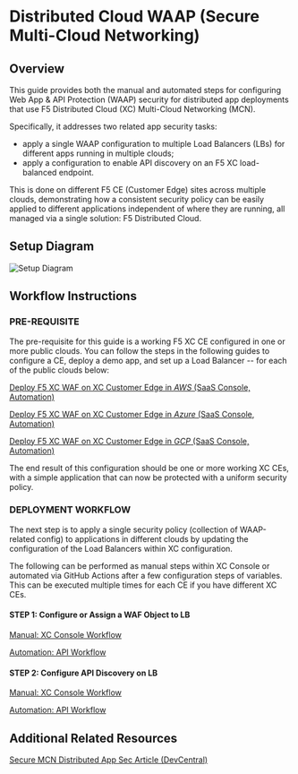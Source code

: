 # Distributed Cloud WAAP (Secure Multi-Cloud Networking)

## Overview

This guide provides both the manual and automated steps for configuring Web App & API Protection (WAAP) security for distributed app deployments that use F5 Distributed Cloud (XC) Multi-Cloud Networking (MCN). 

Specifically, it addresses two related app security tasks:

* apply a single WAAP configuration to multiple Load Balancers (LBs) for different apps running in multiple clouds;
* apply a configuration to enable API discovery on an F5 XC load-balanced endpoint.

This is done on different F5 CE (Customer Edge) sites across multiple clouds, demonstrating how a consistent security policy can be easily applied to different applications independent of where they are running, all managed via a single solution: F5 Distributed Cloud.

## Setup Diagram

![Setup Diagram](./assets/smcn-P1-architecture.png)

## Workflow Instructions

### PRE-REQUISITE

The pre-requisite for this guide is a working F5 XC CE configured in one or more public clouds. You can follow the steps in the following guides to configure a CE, deploy a demo app, and set up a Load Balancer -- for each of the public clouds below:

[Deploy F5 XC WAF on XC Customer Edge in *AWS* (SaaS Console, Automation)](https://github.com/f5devcentral/f5-xc-waap-terraform-examples/blob/main/workflow-guides/waf/f5-xc-waf-on-ce/aws/README.rst)

[Deploy F5 XC WAF on XC Customer Edge in *Azure* (SaaS Console, Automation)](https://github.com/f5devcentral/f5-xc-waap-terraform-examples/blob/main/workflow-guides/waf/f5-xc-waf-on-ce/azure/README.rst)

[Deploy F5 XC WAF on XC Customer Edge in *GCP* (SaaS Console, Automation)](https://github.com/f5devcentral/f5-xc-waap-terraform-examples/blob/main/workflow-guides/waf/f5-xc-waf-on-ce/gcp/README.rst)

The end result of this configuration should be one or more working XC CEs, with a simple application that can now be protected with a uniform security policy.

### DEPLOYMENT WORKFLOW

The next step is to apply a single security policy (collection of WAAP-related config) to applications in different clouds by updating the configuration of the Load Balancers within XC configuration.

The following can be performed as manual steps within XC Console or automated via GitHub Actions after a few configuration steps of variables. This can be executed multiple times for each CE if you have different XC CEs.

#### **STEP 1:** Configure or Assign a WAF Object to LB

[Manual: XC Console Workflow](./apply-waf-policy/README-manual.md)

[Automation: API Workflow](./apply-waf-policy/README-automation.md)

#### **STEP 2:** Configure API Discovery on LB

[Manual: XC Console Workflow](./enable-api-discovery/README-manual.md)

[Automation: API Workflow](./enable-api-discovery/README-manual.md)

## Additional Related Resources

[Secure MCN Distributed App Sec Article (DevCentral)](https://community.f5.com/kb/TechnicalArticles/using-distributed-application-security-policies-in-secure-multicloud-networking-/328803)

